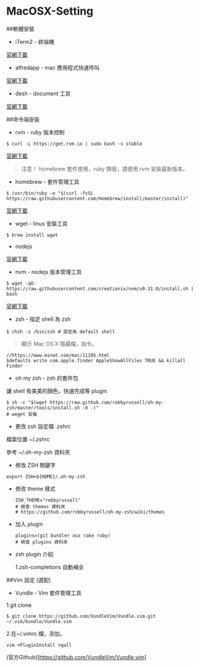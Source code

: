 # MacOSX-Setting

##軟體安裝

+ iTerm2 - 終端機 

[官網下載](https://www.iterm2.com/)

+ alfredapp - mac 應用程式快速呼叫

[官網下載](https://www.alfredapp.com/)

+ desh - document 工具

[官網下載](https://kapeli.com/dash)

##命令端安裝

+ rvm - ruby 版本控制

```
$ curl -L https://get.rvm.io | sudo bash -s stable
```

[官網下載](https://rvm.io/)

>注意！ homebrew 套件使用，ruby 開發，請使用 rvm 安裝最新版本。

+ homebrew - 套件管理工具

```
$ /usr/bin/ruby -e "$(curl -fsSL https://raw.githubusercontent.com/Homebrew/install/master/install)"
```

[官網下載](http://brew.sh/index_zh-tw.html)

+ wget - linux 安裝工具

```
$ brew install wget
```

+ nodejs

[官網下載](https://nodejs.org/en/)

+ nvm - nodejs 版本管理工具

```
$ wget -qO- https://raw.githubusercontent.com/creationix/nvm/v0.31.0/install.sh | bash
```

[官網下載](https://github.com/creationix/nvm)

+ zsh - 指定 shell 為 zsh

```
$ chsh -s /bin/zsh # 設定為 default shell
```

>顯示 Mac OS X 隱藏檔，指令。

```
//https://www.minwt.com/mac/11185.html
$defaults write com.apple.finder AppleShowAllFiles TRUE && killall Finder
```

+ oh my zsh - zsh 的套件包 

讓 shell 有美美的顏色，快速完成等 plugin

```
$ sh -c "$(wget https://raw.github.com/robbyrussell/oh-my-zsh/master/tools/install.sh -O -)"
# weget 安裝
```

+ 更改 zsh 設定檔 .zshrc 

檔案位置 ~/.zshrc


參考 ~/.oh-my-zsh 資料夾 
  
  - 修改 ZSH 關鍵字
  ```
  export ZSH=${HOME}/.oh-my-zsh
  ```
  
  - 修改 theme 樣式
    ```
    ZSH_THEME="robbyrussell"
    # 檢查 themes 資料夾
    # https://github.com/robbyrussell/oh-my-zsh/wiki/themes
    ```
    
  - 加入 plugin 
    
    ```
    plugins=(git bundler osx rake ruby)
    # 檢查 plugins 資料夾
    ```
    
+ zsh plugin 介紹
  
  1.zsh-completions 自動補全

##Vim 設定 (選配)

+ Vundle - Vim 套件管理工具

1.git clone

```
$ git clone https://github.com/VundleVim/Vundle.vim.git ~/.vim/bundle/Vundle.vim
```

2.在~/.vimrc 檔，添加。

```
vim +PluginInstall +qall
```


(官方Github)[https://github.com/VundleVim/Vundle.vim]


  



  
